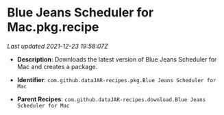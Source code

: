 # Blue Jeans Scheduler for Mac.pkg.recipe

_Last updated 2021-12-23 19:58:07Z_

- **Description**: Downloads the latest version of Blue Jeans Scheduler for Mac and creates a package.

- **Identifier**: `com.github.dataJAR-recipes.pkg.Blue Jeans Scheduler for Mac`

- **Parent Recipes**: `com.github.dataJAR-recipes.download.Blue Jeans Scheduler for Mac`